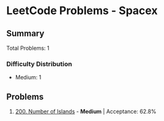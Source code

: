 # LeetCode Problems - Spacex

## Summary
Total Problems: 1

### Difficulty Distribution

- Medium: 1

## Problems

1. [200. Number of Islands](https://leetcode.com/problems/number-of-islands/) - **Medium** | Acceptance: 62.8%